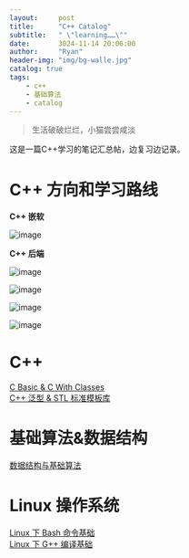 ```yaml
---
layout:     post
title:      "C++ Catalog"
subtitle:   " \"learning……\""
date:       3024-11-14 20:06:00
author:     "Ryan"
header-img: "img/bg-walle.jpg"
catalog: true
tags:
    - c++
    - 基础算法
    - catalog
---
```


> 生活破破烂烂，小猫尝尝咸淡

这是一篇C++学习的笔记汇总帖，边复习边记录。

# C++ 方向和学习路线

**C++ 嵌软**

![image](https://github.com/user-attachments/assets/d664db4e-d397-4c8c-926d-ecfb3097112b)  

**C++ 后端**

![image](https://github.com/user-attachments/assets/2c7ebfa1-32e2-4241-a5c2-405a00b2f7ac)

![image](https://github.com/user-attachments/assets/03e341b8-0629-45cc-a518-f6342cd60bb1)

![image](https://github.com/user-attachments/assets/a0926be0-dc3f-4cff-aba7-c561e2731be3)

![image](https://github.com/user-attachments/assets/cf02b07a-10ca-4754-8375-cd657deee09f)







# C++
[C Basic & C With Classes][0]  
[C++ 泛型 & STL 标准模板库][1]  

# 基础算法&数据结构
[数据结构与基础算法][4]  

# Linux 操作系统  
[Linux 下 Bash 命令基础][2]  
[Linux 下 G++ 编译基础][3]  






[0]:https://ryanaqu.github.io/2024/12/01/cpp-basic-class/
[1]:https://ryanaqu.github.io/2024/12/13/cpp-generic-stl/
[2]:https://ryanaqu.github.io/2024/12/15/cpp-linux/
[3]:https://ryanaqu.github.io/2025/01/02/cpp-compile/
[4]:https://ryanaqu.github.io/2025/01/05/cpp-algorithm-datastructure/



